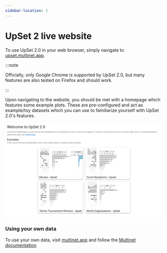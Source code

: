```yaml
---
sidebar-location: 1
---
```


# UpSet 2 live website

To use UpSet 2.0 in your web browser, simply navigate to [upset.multinet.app](https://upset.multinet.app).

:::note

Officially, only Google Chrome is supported by UpSet 2.0, but many features are also tested on Firefox and should work.

:::

Upon navigating to the website, you should be met with a homepage which features some example plots. These are pre-configured and act as example/toy datasets which you can use to familiarize yourself with UpSet 2.0's features.

![Upset 2.0 website homepage](./img/upset2-homepage.png)

### Using your own data

To use your own data, visit [multinet.app](https://multinet.app) and follow the [Multinet documentation](https://docs.multinet.app/en/latest/user_documentation.html#upload-data).

